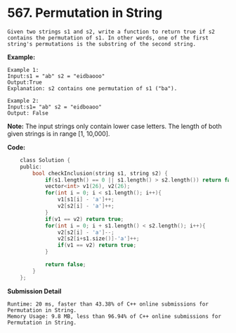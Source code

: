 # 567. Permutation in String
    Given two strings s1 and s2, write a function to return true if s2 contains the permutation of s1. In other words, one of the first string's permutations is the substring of the second string.

**Example:**

    Example 1:
    Input:s1 = "ab" s2 = "eidbaooo"
    Output:True
    Explanation: s2 contains one permutation of s1 ("ba").

    Example 2:
    Input:s1= "ab" s2 = "eidboaoo"
    Output: False

**Note:**
    The input strings only contain lower case letters.
    The length of both given strings is in range [1, 10,000].

**Code:**
``` C
    class Solution {
    public:
        bool checkInclusion(string s1, string s2) {
            if(s1.length() == 0 || s1.length() > s2.length()) return false;
            vector<int> v1(26), v2(26);
            for(int i = 0; i < s1.length(); i++){
                v1[s1[i] - 'a']++;
                v2[s2[i] - 'a']++;	
            }
            if(v1 == v2) return true;
            for(int i = 0; i + s1.length() < s2.length(); i++){
                v2[s2[i] - 'a']--;
                v2[s2[i+s1.size()]-'a']++;
                if(v1 == v2) return true;
            }

            return false;
        }
    };

```

**Submission Detail**

    Runtime: 20 ms, faster than 43.38% of C++ online submissions for Permutation in String.
    Memory Usage: 9.8 MB, less than 96.94% of C++ online submissions for Permutation in String.
